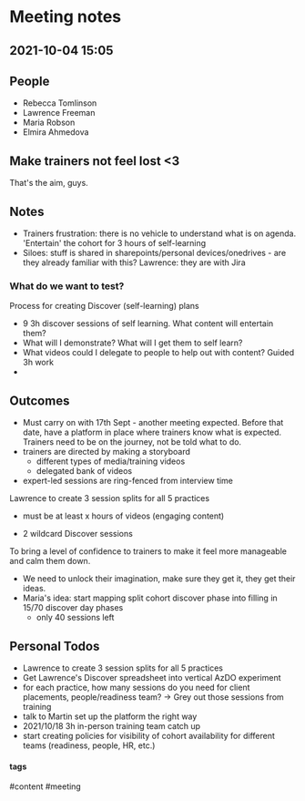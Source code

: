 
# Meeting notes
## 2021-10-04 15:05

## People
- Rebecca Tomlinson
- Lawrence Freeman
- Maria Robson
- Elmira Ahmedova


## Make trainers not feel lost <3
That's the aim, guys.


## Notes
- Trainers frustration: there is no vehicle to understand what is on agenda. 'Entertain' the cohort for 3 hours of self-learning
- Siloes: stuff is shared in sharepoints/personal devices/onedrives - are they already familiar with this? Lawrence: they are with Jira


### What do we want to test?
Process for creating Discover (self-learning) plans
- 9 3h discover sessions of self learning. What content will entertain them?
- What will I demonstrate? What will I get them to self learn?
- What videos could I delegate to people to help out with content? Guided 3h work
- 
 
## Outcomes
- Must carry on with 17th Sept - another meeting expected. Before that date, have a platform in place where trainers know what is expected. Trainers need to be on the journey, not be told what to do.
- trainers are directed by making a storyboard
	- different types of media/training videos
	- delegated bank of videos
- expert-led sessions are ring-fenced from interview time

Lawrence to create 3 session splits for all 5 practices
- must be at least x hours of videos (engaging content)

- 2 wildcard Discover sessions

To bring a level of confidence to trainers to make it feel more manageable and calm them down.

- We need to unlock their imagination, make sure they get it, they get their ideas.
- Maria's idea: start mapping split cohort discover phase into filling in 15/70 discover day phases
	- only 40 sessions left

## Personal Todos
- Lawrence to create 3 session splits for all 5 practices
- Get Lawrence's Discover spreadsheet into vertical AzDO experiment
- for each practice, how many sessions do you need for client placements, people/readiness team? -> Grey out those sessions from training
- talk to Martin set up the platform the right way
- 2021/10/18 3h in-person training team catch up
- start creating policies for visibility of cohort availability for different teams (readiness, people, HR, etc.)

#### tags
#content 
#meeting
